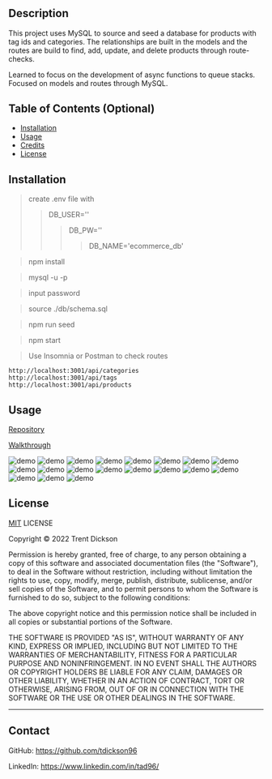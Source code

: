 # <E-commerce Back-end>

## Description

This project uses MySQL to source and seed a database for products with tag ids and categories. The relationships are built in the models and the routes are build to find, add, update, and delete products through route-checks. 

Learned to focus on the development of async functions to queue stacks. Focused on models and routes through MySQL. 

## Table of Contents (Optional)

- [Installation](#installation)
- [Usage](#usage)
- [Credits](#credits)
- [License](#license)

## Installation

> create .env file with
>> DB_USER='<username>'
>>> DB_PW='<password>'
>>>> DB_NAME='ecommerce_db'

> npm install

> mysql -u <username> -p

> input password

> source ./db/schema.sql

> npm run seed

> npm start

> Use Insomnia or Postman to check routes

    http://localhost:3001/api/categories
    http://localhost:3001/api/tags
    http://localhost:3001/api/products

## Usage

[Repository](https://github.com/tdickson96/E-Commerce-Back-End) 

[Walkthrough](https://drive.google.com/file/d/1skrOnHoX5bagYCepzFpWMLiQ2pd9JYoA/view) 

![demo](./assets/images/demo0.png)
![demo](./assets/images/demo1.png)
![demo](./assets/images/demo2.png)
![demo](./assets/images/demo3.png)
![demo](./assets/images/demo4.png)
![demo](./assets/images/demo5.png)
![demo](./assets/images/demo6.png)
![demo](./assets/images/demo7.png)
![demo](./assets/images/demo8.png)
![demo](./assets/images/demo9.png)
![demo](./assets/images/demo10.png)
![demo](./assets/images/demo11.png)
![demo](./assets/images/demo12.png)
![demo](./assets/images/demo13.png)
![demo](./assets/images/demo14.png)
![demo](./assets/images/demo15.png)
![demo](./assets/images/demo16.png)
![demo](./assets/images/demo17.png)
![demo](./assets/images/demo18.png)

## License

[MIT](https://opensource.org/licenses/MIT) LICENSE

Copyright © 2022 Trent Dickson

Permission is hereby granted, free of charge, to any person obtaining a copy of this software and associated documentation files (the "Software"), to deal in the Software without restriction, including without limitation the rights to use, copy, modify, merge, publish, distribute, sublicense, and/or sell copies of the Software, and to permit persons to whom the Software is furnished to do so, subject to the following conditions:

The above copyright notice and this permission notice shall be included in all copies or substantial portions of the Software.

THE SOFTWARE IS PROVIDED "AS IS", WITHOUT WARRANTY OF ANY KIND, EXPRESS OR IMPLIED, INCLUDING BUT NOT LIMITED TO THE WARRANTIES OF MERCHANTABILITY, FITNESS FOR A PARTICULAR PURPOSE AND NONINFRINGEMENT. IN NO EVENT SHALL THE AUTHORS OR COPYRIGHT HOLDERS BE LIABLE FOR ANY CLAIM, DAMAGES OR OTHER LIABILITY, WHETHER IN AN ACTION OF CONTRACT, TORT OR OTHERWISE, ARISING FROM, OUT OF OR IN CONNECTION WITH THE SOFTWARE OR THE USE OR OTHER DEALINGS IN THE SOFTWARE.

---

## Contact

GitHub: https://github.com/tdickson96 

LinkedIn: https://www.linkedin.com/in/tad96/